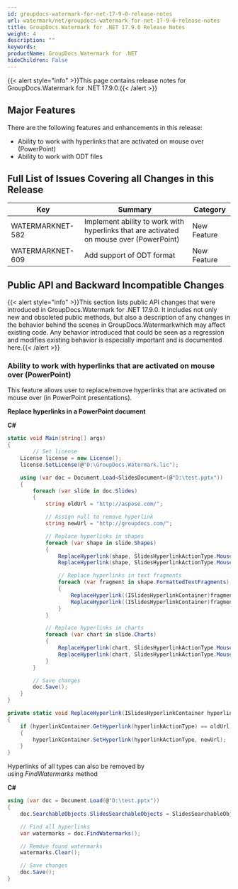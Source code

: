 ```yaml
---
id: groupdocs-watermark-for-net-17-9-0-release-notes
url: watermark/net/groupdocs-watermark-for-net-17-9-0-release-notes
title: GroupDocs.Watermark for .NET 17.9.0 Release Notes
weight: 4
description: ""
keywords: 
productName: GroupDocs.Watermark for .NET
hideChildren: False
---
```

{{< alert style="info" >}}This page contains release notes for GroupDocs.Watermark for .NET 17.9.0.{{< /alert >}}

## Major Features

There are the following features and enhancements in this release:

*   Ability to work with hyperlinks that are activated on mouse over (PowerPoint)
*   Ability to work with ODT files

## Full List of Issues Covering all Changes in this Release

| Key  | Summary | Category |
| --- | --- | --- |
| WATERMARKNET-582 | Implement ability to work with hyperlinks that are activated on mouse over (PowerPoint)  | New Feature  |
| WATERMARKNET-609  | Add support of ODT format  | New Feature  |

## Public API and Backward Incompatible Changes

{{< alert style="info" >}}This section lists public API changes that were introduced in GroupDocs.Watermark for .NET 17.9.0. It includes not only new and obsoleted public methods, but also a description of any changes in the behavior behind the scenes in GroupDocs.Watermarkwhich may affect existing code. Any behavior introduced that could be seen as a regression and modifies existing behavior is especially important and is documented here.{{< /alert >}}

### Ability to work with hyperlinks that are activated on mouse over (PowerPoint)

This feature allows user to replace/remove hyperlinks that are activated on mouse over (in PowerPoint presentations).

**Replace hyperlinks in a PowerPoint document**

**C#**

```csharp
static void Main(string[] args)
{
        // Set license
	License license = new License();
	license.SetLicense(@"D:\GroupDocs.Watermark.lic");

	using (var doc = Document.Load<SlidesDocument>(@"D:\test.pptx"))
	{
		foreach (var slide in doc.Slides)
		{
			string oldUrl = "http://aspose.com/";

			// Assign null to remove hyperlink
			string newUrl = "http://groupdocs.com/";

			// Replace hyperlinks in shapes
			foreach (var shape in slide.Shapes)
			{
				ReplaceHyperlink(shape, SlidesHyperlinkActionType.MouseOver, oldUrl, newUrl);
				ReplaceHyperlink(shape, SlidesHyperlinkActionType.MouseClick, oldUrl, newUrl);

				// Replace hyperlinks in text fragments
				foreach (var fragment in shape.FormattedTextFragments)
				{
					ReplaceHyperlink((ISlidesHyperlinkContainer)fragment, SlidesHyperlinkActionType.MouseClick, oldUrl, newUrl);
					ReplaceHyperlink((ISlidesHyperlinkContainer)fragment, SlidesHyperlinkActionType.MouseOver, oldUrl, newUrl);
				}
			}

			// Replace hyperlinks in charts
			foreach (var chart in slide.Charts)
			{
				ReplaceHyperlink(chart, SlidesHyperlinkActionType.MouseOver, oldUrl, newUrl);
				ReplaceHyperlink(chart, SlidesHyperlinkActionType.MouseClick, oldUrl, newUrl);
			}
		}

		// Save changes
		doc.Save();
	}
}

private static void ReplaceHyperlink(ISlidesHyperlinkContainer hyperlinkContainer, SlidesHyperlinkActionType hyperlinkActionType, string oldUrl, string newUrl)
{
	if (hyperlinkContainer.GetHyperlink(hyperlinkActionType) == oldUrl)
	{
		hyperlinkContainer.SetHyperlink(hyperlinkActionType, newUrl);
	}
}
```

Hyperlinks of all types can also be removed by using *FindWatermarks* method

**C#**

```csharp
using (var doc = Document.Load(@"D:\test.pptx"))
{
	doc.SearchableObjects.SlidesSearchableObjects = SlidesSearchableObjects.Hyperlinks;

	// Find all hyperlinks
	var watermarks = doc.FindWatermarks();

	// Remove found watermarks
	watermarks.Clear();

	// Save changes
	doc.Save();
}
```
